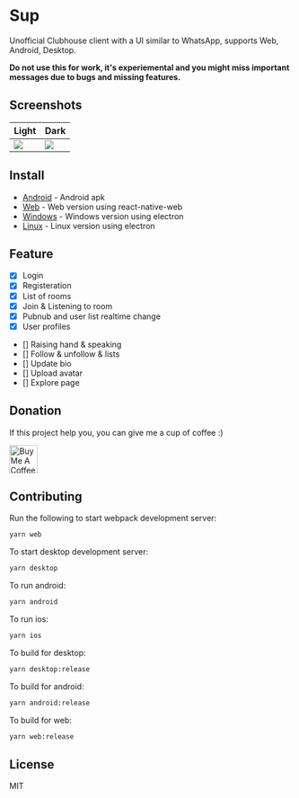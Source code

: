 # Sup

Unofficial Clubhouse client with a UI similar to WhatsApp, supports Web, Android, Desktop.

**Do not use this for work, it's experiemental and you might miss important messages due to bugs and
missing features.**

## Screenshots
| Light      | Dark      |
| ---------- | --------- |
| ![][light] | ![][dark] |

## Install

- [Android](https://github.com/arnnis/Sup/releases/latest) - Android apk
- [Web](https://arnnis.github.io/Sup) - Web version using react-native-web
- [Windows](https://github.com/arnnis/Sup/releases/latest) - Windows version using electron
- [Linux](https://github.com/arnnis/Sup/releases/latest) - Linux version using electron

[dark]: https://user-images.githubusercontent.com/61647712/114277408-bc69ec00-9a33-11eb-9c9a-775772e73fbc.jpg
[light]: https://user-images.githubusercontent.com/61647712/114277409-be33af80-9a33-11eb-97ba-b905ad096bb7.jpg
[conversation]: https://user-images.githubusercontent.com/56032649/65983227-eda24d00-e489-11e9-9d31-ed6d392237e3.png
[workspaces]: https://user-images.githubusercontent.com/56032649/65982799-0100e880-e489-11e9-87c0-ae898f3603dc.png

## Feature

- [x] Login
- [x] Registeration
- [x] List of rooms
- [x] Join & Listening to room
- [x] Pubnub and user list realtime change
- [x] User profiles
- [] Raising hand & speaking
- [] Follow & unfollow & lists
- [] Update bio
- [] Upload avatar
- [] Explore page




## Donation

If this project help you, you can give me a cup of coffee :)

<a href="https://www.buymeacoffee.com/arnnis" target="_blank"><img src="https://cdn.buymeacoffee.com/buttons/default-red.png" alt="Buy Me A Coffee" height="50" ></a>

## Contributing

Run the following to start webpack development server:

```sh
yarn web
```

To start desktop development server:

```sh
yarn desktop
```

To run android:

```sh
yarn android
```

To run ios:

```sh
yarn ios
```

To build for desktop:

```sh
yarn desktop:release
```

To build for android:

```sh
yarn android:release
```

To build for web:

```sh
yarn web:release
```

## License

MIT

